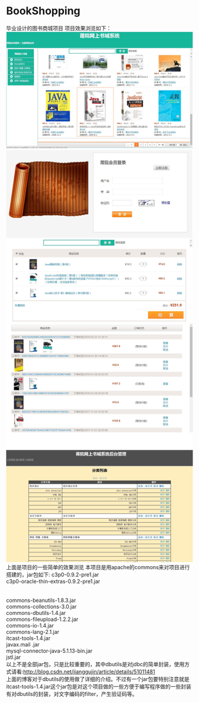# BookShopping
毕业设计的图书商城项目
项目效果浏览如下：
![image](https://github.com/allgrowup/BookShopping/blob/master/image/%E9%A6%96%E9%A1%B5.jpg)
![image](https://github.com/allgrowup/BookShopping/blob/master/image/%E7%99%BB%E5%85%A5.jpg)
![image](https://github.com/allgrowup/BookShopping/blob/master/image/%E8%B4%AD%E7%89%A9%E8%BD%A6.jpg)
![image](
https://github.com/allgrowup/BookShopping/blob/master/image/%E8%AE%A2%E5%8D%95%E7%AE%A1%E7%90%86.jpg)
![image](
https://github.com/allgrowup/BookShopping/blob/master/image/%E5%9B%BE%E4%B9%A6%E5%88%86%E7%B1%BB%E7%AE%A1%E7%90%86.jpg
)
上面是项目的一些简单的效果浏览
本项目是用apache的commons来对项目进行搭建的，jar包如下:
c3p0-0.9.2-pre1.jar<br>
c3p0-oracle-thin-extras-0.9.2-pre1.jar<br><br><br>
commons-beanutils-1.8.3.jar<br>
commons-collections-3.0.jar<br>
commons-dbutils-1.4.jar<br>
commons-fileupload-1.2.2.jar<br>
commons-io-1.4.jar<br>
commons-lang-2.1.jar<br>
itcast-tools-1.4.jar<br>
javax.mail .jar<br>
mysql-connector-java-5.1.13-bin.jar<br>
jstl.jar<br>
以上不是全部jar包，只是比较重要的，其中dbutils是对jdbc的简单封装，使用方式请看:http://blog.csdn.net/jianggujin/article/details/51011481<br>
上面的博客对于dbutils的使用做了详细的介绍。不过有一个jar包要特别注意就是itcast-tools-1.4.jar这个jar包是对这个项目做的一些方便于编写程序做的一些封装
有对dbutils的封装，对文字编码的filter，产生验证码等。




